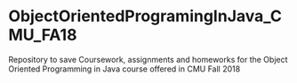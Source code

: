 # ObjectOrientedProgramingInJava_CMU_FA18
Repository to save Coursework, assignments and homeworks for the Object Oriented Programming in Java course offered in CMU Fall 2018
